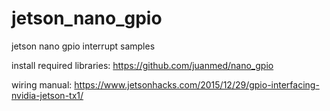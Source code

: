 # jetson_nano_gpio
jetson nano gpio interrupt samples

install required libraries:
https://github.com/juanmed/nano_gpio

wiring manual:
https://www.jetsonhacks.com/2015/12/29/gpio-interfacing-nvidia-jetson-tx1/
